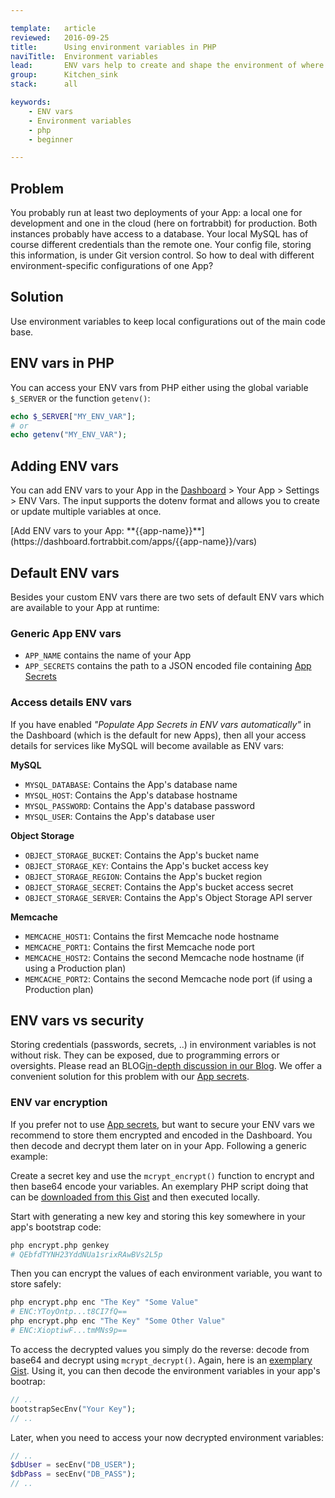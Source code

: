 ```yaml
---

template:   article
reviewed:   2016-09-25
title:      Using environment variables in PHP
naviTitle:  Environment variables
lead:       ENV vars help to create and shape the environment of where the code runs.
group:      Kitchen_sink
stack:      all

keywords:
    - ENV vars
    - Environment variables
    - php
    - beginner

---
```


## Problem

You probably run at least two deployments of your App: a local one for development and one in the cloud (here on fortrabbit) for production. Both instances probably have access to a database. Your local MySQL has of course different credentials than the remote one. Your config file, storing this information, is under Git version control. So how to deal with different environment-specific configurations of one App?

## Solution

Use environment variables to keep local configurations out of the main code base.

## ENV vars in PHP

You can access your ENV vars from PHP either using the global variable `$_SERVER` or the function `getenv()`:

```php
echo $_SERVER["MY_ENV_VAR"];
# or
echo getenv("MY_ENV_VAR");
```

## Adding ENV vars

You can add ENV vars to your App in the [Dashboard](dashboard) > Your App > Settings > ENV Vars. The input supports the dotenv format and allows you to create or update multiple variables at once.

<div markdown="1" data-user="known">
[Add ENV vars to your App: **{{app-name}}**](https://dashboard.fortrabbit.com/apps/{{app-name}}/vars)
</div>

## Default ENV vars

Besides your custom ENV vars there are two sets of default ENV vars which are available to your App at runtime:

### Generic App ENV vars

* `APP_NAME` contains the name of your App
* `APP_SECRETS` contains the path to a JSON encoded file containing [App Secrets](secrets)

### Access details ENV vars

If you have enabled *"Populate App Secrets in ENV vars automatically"* in the Dashboard (which is the default for new Apps), then all your access details for services like MySQL will become available as ENV vars:

**MySQL**

* `MYSQL_DATABASE`: Contains the App's database name
* `MYSQL_HOST`: Contains the App's database hostname
* `MYSQL_PASSWORD`: Contains the App's database password
* `MYSQL_USER`: Contains the App's database user

**Object Storage**

* `OBJECT_STORAGE_BUCKET`: Contains the App's bucket name
* `OBJECT_STORAGE_KEY`: Contains the App's bucket access key
* `OBJECT_STORAGE_REGION`: Contains the App's bucket region
* `OBJECT_STORAGE_SECRET`: Contains the App's bucket access secret
* `OBJECT_STORAGE_SERVER`: Contains the App's Object Storage API server

**Memcache**

* `MEMCACHE_HOST1`: Contains the first Memcache node hostname
* `MEMCACHE_PORT1`: Contains the first Memcache node port
* `MEMCACHE_HOST2`: Contains the second Memcache node hostname (if using a Production plan)
* `MEMCACHE_PORT2`: Contains the second Memcache node port (if using a Production plan)

## ENV vars vs security

Storing credentials (passwords, secrets, ..) in environment variables is not without risk. They can be exposed, due to programming errors or oversights. Please read an BLOG[in-depth discussion in our Blog](how-to-keep-a-secret). We offer a convenient solution for this problem with our [App secrets](secrets).


### ENV var encryption

If you prefer not to use [App secrets](secrets), but want to secure your ENV vars we recommend to store them encrypted and encoded in the Dashboard. You then decode and decrypt them later on in your App. Following a generic example:

Create a secret key and use the `mcrypt_encrypt()` function to encrypt and then base64 encode your variables. An exemplary PHP script doing that can be [downloaded from this Gist](https://gist.github.com/ukautz/3573878af39e81c009fa) and then executed locally.

Start with generating a new key and storing this key somewhere in your app's bootstrap code:

```bash
php encrypt.php genkey
# QEbfdTYNH23YddNUa1srixRAwBVs2L5p
```

Then you can encrypt the values of each environment variable, you want to store safely:

```bash
php encrypt.php enc "The Key" "Some Value"
# ENC:YToyOntp...t8CI7fQ==
php encrypt.php enc "The Key" "Some Other Value"
# ENC:XioptiwF...tmMNs9p==
```

To access the decrypted values you simply do the reverse: decode from base64 and decrypt using `mcrypt_decrypt()`. Again, here is an [exemplary Gist](https://gist.github.com/ukautz/0b430aafc7cc996fc946). Using it, you can then decode the environment variables in your app's bootrap:

```php
// ..
bootstrapSecEnv("Your Key");
// ..
```

Later, when you need to access your now decrypted environment variables:

```php
// ..
$dbUser = secEnv("DB_USER");
$dbPass = secEnv("DB_PASS");
// ..
```
